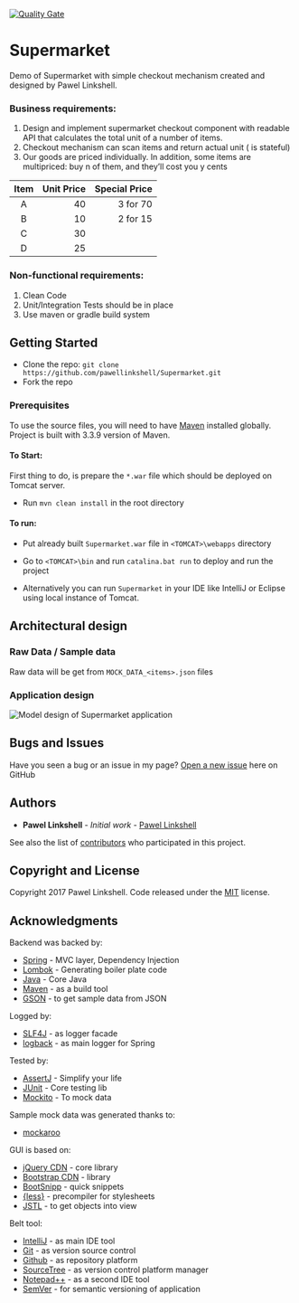 [![Quality Gate](https://sonarcloud.io/api/badges/gate?key=pl.pawel.linkshell%3ASupermarket)](https://sonarcloud.io/dashboard?id=pl.pawel.linkshell%3ASupermarket)

# Supermarket
Demo of Supermarket with simple checkout mechanism created and designed by Pawel Linkshell.

### Business requirements:
1. Design and implement supermarket checkout component with readable API that calculates the total unit of a number of items.
2. Checkout mechanism can scan items and return actual unit ( is stateful)
3. Our goods are priced individually. In addition, some items are multipriced: buy n of them, and they’ll cost you y cents
 
  |Item  | Unit Price |  Special Price |
  |:----:|-----------:|---------------:|
  |  A   |  40        | 3 for 70       |
  |  B   |  10        | 2 for 15       | 
  |  C   |  30        |                |
  |  D   |  25        |                |
 
### Non-functional requirements:
1. Clean Code
2. Unit/Integration Tests should be in place
3. Use maven or gradle build system

## Getting Started
* Clone the repo: `git clone https://github.com/pawellinkshell/Supermarket.git`
* Fork the repo

### Prerequisites
To use the source files, you will need to have [Maven](https://maven.apache.org/download.cgi) installed globally. Project is built with 3.3.9 version of Maven.

#### To Start:
First thing to do, is prepare the `*.war` file which should be deployed on Tomcat server.
* Run `mvn clean install` in the root directory

#### To run:
* Put already built `Supermarket.war` file in `<TOMCAT>\webapps` directory
* Go to `<TOMCAT>\bin` and run `catalina.bat run` to deploy and run the project

* Alternatively you can run `Supermarket` in your IDE like IntelliJ or Eclipse using local instance of Tomcat.

## Architectural design 
### Raw Data / Sample data 
Raw data will be get from `MOCK_DATA_<items>.json` files

### Application design
![Model design of Supermarket application][model]

[model]: https://github.com/pawellinkshell/Supermarket/tree/master/src/main/resources/designModel.png "Logo Title Text 2"


## Bugs and Issues

Have you seen a bug or an issue in my page? [Open a new issue](https://github.com/pawellinkshell/supermarket/issues) here on GitHub

## Authors

* **Pawel Linkshell** - *Initial work* - [Pawel Linkshell](https://github.com/pawellinkshell)

See also the list of [contributors](https://github.com/pawellinkshell/supermarket/contributors) who participated in this project.

## Copyright and License

Copyright 2017 Pawel Linkshell. Code released under the [MIT](https://github.com/pawellinkshell/Supermarket/blob/master/LICENSE) license.

## Acknowledgments
Backend was backed by:
* [Spring](https://spring.io/)                       - MVC layer, Dependency Injection
* [Lombok](https://projectlombok.org/)               - Generating boiler plate code
* [Java](https://www.oracle.com/pl/java/index.html)  - Core Java  
* [Maven](https://maven.apache.org/)                 - as a build tool
* [GSON](https://github.com/google/gson)             - to get sample data from JSON

Logged by:
* [SLF4J](https://www.slf4j.org/)                    - as logger facade
* [logback](https://logback.qos.ch/)                 - as main logger for Spring

Tested by:
* [AssertJ](http://joel-costigliola.github.io/assertj/)   - Simplify your life
* [JUnit](http://junit.org/junit4/)                       - Core testing lib
* [Mockito](http://site.mockito.org/)                     - To mock data

Sample mock data was generated thanks to: 
* [mockaroo](https://www.mockaroo.com/)

GUI is based on:
* [jQuery CDN](http://code.jquery.com/)           - core library
* [Bootstrap CDN](https://www.bootstrapcdn.com/)  - library
* [BootSnipp](https://bootsnipp.com)              - quick snippets
* [{less}](http://lesscss.org/)                   - precompiler for stylesheets
* [JSTL](http://www.oracle.com/technetwork/java/index-jsp-135995.html)  - to get objects into view

Belt tool:
* [IntelliJ](https://www.jetbrains.com/idea/)     - as main IDE tool
* [Git](https://git-scm.com/)                     - as version source control
* [Github](https://github.com/)                   - as repository platform
* [SourceTree](https://www.sourcetreeapp.com/)    - as version control platform manager
* [Notepad++](https://notepad-plus-plus.org/)     - as a second IDE tool
* [SemVer](http://semver.org/)                    - for semantic versioning of application
